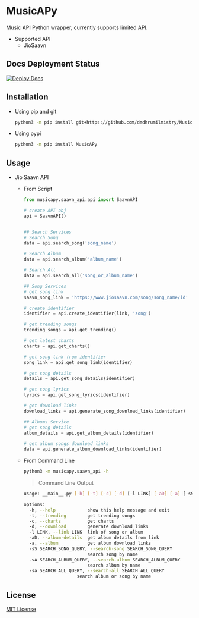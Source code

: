 # MusicAPy

Music API Python wrapper, currently supports limited API.

- Supported API
  - JioSaavn

## Docs Deployment Status

[![Deploy Docs](https://github.com/dmdhrumilmistry/MusicAPy/actions/workflows/deploy-docs.yml/badge.svg)](https://github.com/dmdhrumilmistry/MusicAPy/actions/workflows/deploy-docs.yml)

## Installation

- Using pip and git

    ```bash
    python3 -m pip install git+https://github.com/dmdhrumilmistry/MusicAPy
    ```

- Using pypi

    ```bash
    python3 -m pip install MusicAPy
    ```

## Usage

- Jio Saavn API

  - From Script

    ```python
    from musicapy.saavn_api.api import SaavnAPI
    
    # create API obj
    api = SaavnAPI()
    
    
    ## Search Services
    # Search Song
    data = api.search_song('song_name')

    # Search Album
    data = api.search_album('album_name')

    # Search All
    data = api.search_all('song_or_album_name')

    ## Song Services
    # get song link
    saavn_song_link = 'https://www.jiosaavn.com/song/song_name/id'
    
    # create identifier
    identifier = api.create_identifier(link, 'song')

    # get trending songs
    trending_songs = api.get_trending()

    # get latest charts
    charts = api.get_charts()

    # get song link from identifier
    song_link = api.get_song_link(identifier)

    # get song details
    details = api.get_song_details(identifier)

    # get song lyrics
    lyrics = api.get_song_lyrics(identifier)

    # get download links
    download_links = api.generate_song_download_links(identifier)

    ## Albums Service
    # get song details
    album_details = api.get_album_details(identifier)
    
    # get album songs download links
    data = api.generate_album_download_links(identifier) 
    ```

  - From Command Line

    ```bash
    python3 -m musicapy.saavn_api -h
    ```

    > Command Line Output

    ```bash
    usage: __main__.py [-h] [-t] [-c] [-d] [-l LINK] [-aD] [-a] [-sS SEARCH_SONG_QUERY] [-sA SEARCH_ALBUM_QUERY] [-sa SEARCH_ALL_QUERY]

    options:
      -h, --help            show this help message and exit
      -t, --trending        get trending songs
      -c, --charts          get charts
      -d, --download        generate download links
      -l LINK, --link LINK  link of song or album
      -aD, --album-details  get album details from link
      -a, --album           get album download links
      -sS SEARCH_SONG_QUERY, --search-song SEARCH_SONG_QUERY
                            search song by name
      -sA SEARCH_ALBUM_QUERY, --search-album SEARCH_ALBUM_QUERY
                            search album by name
      -sa SEARCH_ALL_QUERY, --search-all SEARCH_ALL_QUERY
                        search album or song by name
    ```

## License

[MIT License](https://github.com/dmdhrumilmistry/MusicAPy/blob/main/LICENSE)
